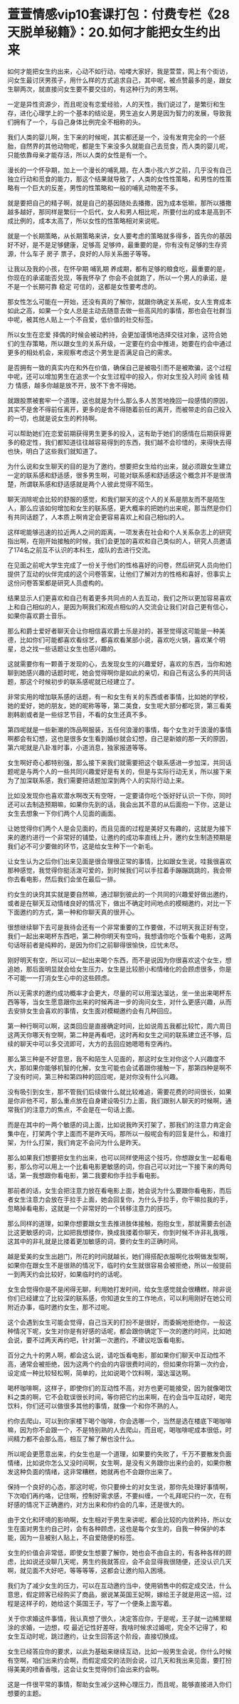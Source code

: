 # 萱萱情感vip10套课打包：付费专栏《28天脱单秘籍》：20.如何才能把女生约出来

如何才能把女生约出来，心动不如行动，哈喽大家好，我是萱萱，网上有个街访，问女生最讨厌男孩子，用什么样的方式追求自己，其中呢，被点赞最多的是，跟女生聊两次，就直接问女生要不要交往的，有这种行为的男生啊。

一定是异性资源少，而且呢没有恋爱经验，人的天性，我们说过了，是繁衍和生存，进化心理学上的一个基本的结论是，男生追女人男是因为智力的发展，导致我们拥有了一个，与自己身体比例完全不相称的头。

我们人类的婴儿啊，生下来的时候呢，其实都还是一个，没有发育完全的一个胚胎，自然界的其他动物呢，都是生下来没多久就能自己去觅食，而人类的婴儿呢，只能依靠母亲才能存活，所以人类的女性是有一个。

漫长的一个怀孕期，加上一个漫长的哺乳期，在人类小孩六岁之前，几乎没有自己独立行动和觅食的能力，那这个结果就导致了，人类的女性性策略，和男性的性策略有一个巨大的反差，男性的性策略和一般的哺乳动物差不多。

就是要把自己的精子啊，就是自己的基因随处去播撒，因为成本低嘛，那所以播撒越多越好，那同样是繁衍一个后代，女人和男人相比呢，所要付出的成本是高到不成比例的，成本太高了，所以女性的性策略相对来说呢。

就是一个长期策略，从长期策略来讲，女人要考虑的策略就多得多，首先你的基因好不好，是不是足够健康，足够高 足够帅，最重要的是，你有没有足够的生存资源，什么车子 房子 票子，良好的人际关系圈子等等。

让我以及我的小孩，在怀孕期 哺乳期 养成期，都有足够的粮食吃，最重要的是，你现在的承诺能否兑现，等我怀孕了 你会不会就跑了，所以一个男人的承诺，是不是一个长期可靠 稳定 可信的，这都是女性要考虑的。

那女性怎么可能在一开始，还没有真的了解你，就跟你确定关系呢，女人生育成本如此之高，如果一个女人总是主动去随意去做一些高风险的事情，那也会在社群当中呢，被其他人贴上一个不自爱，低价值的社交标签。

所以女生在恋爱 择偶的时候会被动矜持，会更加谨慎地选择交往对象，这符合她们的生存策略，所以跟女生的关系升级，一定要在约会中推进，她要在约会中通过更多的相处机会，来观察考虑这个男生是否满足自己的需求。

是否拥有一致的真实内在和外在价值，确保自己是被吸引而不是被欺骗，这个过程中呢，还可以增加男生在追求一个女生过程中的投入，你对女生投入时间 金钱 精力 情感，越多你越是放不开，放不下舍不得她。

就跟股票被套牢一个道理，这也就是为什么那么多人苦苦地挽回一段感情的原因，其实不是舍不得前任离开，更多的是舍不得随着前任的离开，而被带走的自己投入的一切，也就是说女生的矜持啊。

可以帮助她们在恋爱前期获得男生更多的投入，这有助于她们的感情在后期获得更多的稳定性，我们都知道往往越容易得到的东西，我们越不会珍惜的，来得快去得也快，明白了这些我们就知道了。

为什么说和女生聊天的目的是为了邀约，想要把女生给约出来，就必须跟女生建立一定的联系感和舒适感，很多男生啊，可能对联系感和舒适感这个概念并不是很清楚，所谓联系感和舒适感就是两个人彼此觉得不陌生。

聊天消除呢会比较的舒服的感觉，和我们聊天的这个人的关系是朋友而不是陌生人，那么应该如何增加和女生的联系感，更大概率的把她约出来呢，那当然是你们有共同话题了，人本质上啊肯定会更容易喜欢上和自己相似的人。

这样呢能够迅速的拉近两人之间的距离，一项发表在社会和个人关系杂志上的研究指出啊，在刚开始接触的时候，我们会更加的喜欢和自己类似的人，研究人员邀请了174名之前互不认识的本科生，成队的去进行交流。

在见面之前呢大学生完成了一份关于他们的性格喜好的问卷，然后研究人员向他们提供了互动的伙伴完成的这个问卷答案，让他们了解对方的性格和喜好，但事实上这份问卷答案都是研究人员虚构的。

结果显示人们更喜欢和自己有着更多共同点的人去互动，我们之所以更加容易喜欢上和自己相似的人，是因为啊我们和观点相似的人交流会让我们对自己更有信心，如果你喜欢爵士音乐。

那么和爵士爱好者聊天会让你相信喜欢爵士乐是对的，甚至觉得这可能是一种美德，比如你们可能都喜欢看综艺，都喜欢看某部小说，喜欢吃火锅，喜欢某个明星，总之找一些话题让女生也感兴趣的。

这就需要你有一颗善于发现的心，去发现女生的兴趣爱好，喜欢的东西，当你和她聊到她感兴趣的话题时呢，她会觉得啊你是如此的亲切，和自己有这么多的共同话题，那这个时候初步的联系感呢就已经建立了。

非常实用的增加联系感的话题，有一和女生有关的东西或者事情，比如她的学校，她的爱好，她的朋友，她的昵称等等，第二美食，女生呢大部分都吃货，第三看美剧韩剧或者是一些综艺节目，不看的女生还真不多。

第四呢就是一些新潮的饰品啊服装，五任何浪漫的事情，每个女生对于浪漫的事情啊都会有幻想，这也是很多女生看到婚纱就会幻想，自己是新娘的那一天的原因，第六呢就是八卦准时事，小道消息，独家报道等等。

女生啊好奇心都特别强，那么接下来我们就需要把这个联系感进一步加深，共同话题呢是与两个人的一些共同兴趣爱好是有关的，但是与实际行动无关，所以接下来为了加深联系感，我们需要把话题加深到两个人的实际行动上来。

比如没发现你也喜欢潜水啊改天有空呀，一定要请你吃个饭好好认识一下你，同时还可以去制造预期嘛，如果你先到的话，我会出其不意的从后面抱一下你，这是让女生去想象一下你们两个人见面的画面。

让她觉得你们两个人是会见面的，而且见面的过程是美好又有趣的，这就是为接下来的邀约进行一个非常好的铺垫，让邀约的成功率直线上升，邀约女生制造预期是我们必不可少要做的环节，这是给女生种下一个新毛。

让女生认为之后你们出来见面是很合理很正常的事情，比如跟女生说，哇我很喜欢那种感觉，我觉得你挺活泼可爱的，到时候我们可以手拉着手蹦蹦跳跳的，我会带你去看电影，然后我们会坐在最后一排。

约女生的诀窍其实就是要自然嘛，通过聊到彼此的一个共同的兴趣爱好做出邀约，或者是在聊天互动情绪良好的情况下，做出不确定时间地点的模糊邀约，对比一下下面邀约的方式，第一种和你聊天真的很开心。

很想继续聊下去可是我待会还有一个非常重要的工作要做，不过明天我正好有空，我们一起出来喝杯东西吧，第二种你明天有空吗，我想请你吃个饭看个电影，这两句话呀前者是纯粹的，是因为你们之前聊得很愉快，应忧未尽。

刚好明天有空，所以可以一起出来喝个东西，而不是说因为你很喜欢这个女生，想追她，那后面明显就会给女生压力，女生是比较胆小和情绪化的会顾虑很多，你是不可能一一打消女生心中的这些顾虑。

所以无需求的邀约成功概率才会更大，尽量的可以用溜达溜达，坐一坐出来喝杯东西等等，当女生愿意跟你出来的时候再进一步的询问女生，对什么更感兴趣，从而去安排女生会喜欢的事情，女生面对模糊邀约会有几种回应。

第一种行啊可以啊，这类回应是直接确定时间，比如说周五我都比较忙，周六周日这两天你哪天有空啊，第二种是再看吧，这时再和女生之间的联系建立还不够，后续的聊天中可以多交流即可，大方的去回应她嗯嗯有空再约。

那么第三种是不好意思，我不和陌生人见面的，那这时女生对你这个人兴趣度不大，那如果你能够机智的化解，女生可能也会试着跟你接触一下，那第四种是啊不了没有时间，第三种和第四种的回应呢，是对你没有什么兴趣。

没有吸引到女生，那不管我们后续做什么就比较难追，需要花费的时间很长，如果是你非他不可，那么重点放在自身建设吸引力上面，我们跟别人聊天的时候啊，通常我们的注意力的焦点，不会是在一句话上面。

而是在其中的一两个敏感的词上面，比如说我昨天打架了，那我们的注意力肯定会集中在，打架两个字上面而不是昨天吗，那所以一般呢会有的回复是什么，和谁打架，为什么打架，我们肯定不会问为什么是昨天。

那么如果我们想要把女生约出来，也可以同样使用这个技巧，你想跟女生一起看电影，那么你可以用上一个比看电影更敏感的词，你自己可以对比一下接下来的两句话，第一我想跟你看电影，第二我要和你手拉手看电影。

那前者的话，女生会把注意力放在看电影上面，她会说为什么要跟你看电影，而后者女生注意力会放在手拉手上面，她会回复你，为什么手拉手，你干嘛拉我的手，忽略掉看电影，这就是一个非常好的一个转移注意力的技巧。

那么同样的道理，如果你想要跟女生去推进肢体接触，抱抱女生，那就需要去创造比这更敏感的词，比如把我想搂你，换成我搂着你聊天，你到时候不许非礼我哦，这其中的非礼就是比搂着更加敏感的词，要约女生的正确时间。

越是爱美的女生出趟门，所花的时间就越长，她们得搭配衣服啊化妆啊做发型啊，如果你在跟女生不是很熟的情况下，临时约女生就很容易会被拒绝，所以一般提前一到两天约会比较好，如果临时约的话呢。

女生会觉得你是不是闲得无聊，利用她打发时间，给女生感觉就会很糟糕，除非说你们已经建立了比较深的联系感，你知道女生的工作地点，可以利用刚好在她公司附近办事，临时邀约女生，那不过呢。

这个会遇到女生可能会觉得，自己当天的打扮不是很好，而委婉地拒绝你，一般这种情况下呢，女生对你是有好感的话呢，都会跟你确定下一次的邀约时间，比如她会说，要不过两天再约吧，针对第一次邀约，不建议吃饭看电影。

百分之九十的男人啊，都会这么说，请吃饭看电影，那如果你们聊天中互动性不高，通常会被拒绝，因为这两个约会的内容很费时间的，但如果你将第一次约会，设定成一种比较轻松啊，简单的，比如说喝个饮料啊，溜达溜达啊。

喝杯咖啡啊，这样子，即使你们的互动性不高，对方也更可能接受，因为就像喝饮料之类的啊，它不会耽误很长时间，等你把它约出来啊，在约会当中互动好，喝完饮料，你们还可以做很多其他的事情，就像一个和你不熟的人。

约你去爬山，可以到你家楼下喝个咖啡，你会选哪一个，当然是选在楼底下喝咖啡嘛，因为你不会跟一个，不是特别熟的人去爬山，而且呢，喝咖啡呢成本很低，时间精力都不会那么高，相互了解了解也没什么。

所以呢会更愿意出来，约女生也是一个道理，如果要约失败了，千万不要散发负面情绪，比如说你怎么又没时间啊，女生啊，是没有义务跟你出来约会的，如果你散发这种负面的情绪，这非常糟糕，她就再也不会跟你出来了。

保持一个良好的心态，那这时呢，你只要绅士的对女生说，那你先处理好事情啊，下次咱们再约咯，记住啊，控制好需求感，不要纠缠，一个礼拜呢只约一次，在有好感的情况下正确邀约，对方出来和你约会的几率，还是很大的。

由于文化和环境的影响啊，女生相对于男生来讲呢，都会比较的内敛矜持，所以女生在面对男生约自己时，会有各种顾虑，这也是每个女生的，自我一种保护的本能，因为一旦被别人贴上，不自爱随便的标签。

女生的价值会非常低，即使女生想要了解你，她也会不由自主的，有各种各样的顾虑，比如说还没聊几天呢，男生约我就答应，会不会显得我很随便，还没认识几天啊，就见面不大好吧，等等等等，这都会让邀约陷入困境。

我们为了减少女生的压力，可以在互动邀约当中，使用销售中的假定成交法，什么意思，假定顾客已经购买了商品，据说某英国王妃啊，嫁给王子就是用这一招，过程是这样子的，她给这个英国王子，写了一个便条上面写着。

关于你求婚这件事情，我认真想了很久，决定答应你，于是呢，王子就一边稀里糊涂的求婚，一边想，哎 最近记性好差呀，我啥时候求过婚呢，完全不记得了，和女生互动时呢，跳过邀约，让女生回答这个阶段，直接切换成。

女生已经答应你的要求，以此为基础来继续互动，比如一般男生会说，你什么时候有空啊，咱们出来约会啊，而假定成交的法则会说，过几天和我出来见面，要打扮得美美的喷香香哦，这会让女生觉得你们会出来约会啊。

这是一件很平常的事情，帮助女生减少这种心理压力，而且呢，能够直接进入你们想要的主题。

